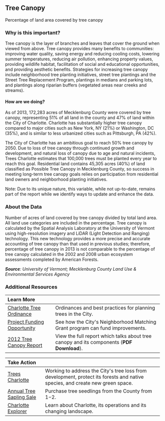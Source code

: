 ## Tree Canopy
Percentage of land area covered by tree canopy 

### Why is this important?
Tree canopy is the layer of branches and leaves that cover the ground when viewed from above. Tree canopy provides many benefits to communities: improving water quality, saving energy and reducing cooling costs, lowering summer temperatures, reducing air pollution, enhancing property values, providing wildlife habitat, facilitation of social and educational opportunities, and providing aesthetic benefits. Strategies for increasing tree canopy include neighborhood tree planting initiatives, street tree plantings and the Street Tree Replacement Program, plantings in medians and parking lots, and plantings along riparian buffers (vegetated areas near creeks and streams). 

#### How are we doing?
As of 2013, 172,283 acres of Mecklenburg County were covered by tree canopy, representing 51% of all land in the county and 47% of land within the City of Charlotte. Charlotte has substantially higher tree canopy compared to major cities such as New York, NY (21%) or Washington, DC (35%), and is similar to less urbanized cities such as Pittsburgh, PA (42%). 

The City of Charlotte has an ambitious goal to reach 50% tree canopy by 2050. Due to loss of tree canopy through continued growth and development, and natural loss of canopy due to age and natural incidents, Trees Charlotte estimates that 100,000 trees must be planted every year to reach this goal. Residential land contains 45,305 acres (40%) of land classified as Possible Tree Canopy in Mecklenburg County, so success in meeting long-term tree canopy goals relies on participation from residential land owners and neighborhood planting initiatives.

Note: Due to its unique nature, this variable, while not up-to-date, remains part of the report while we identify ways to update and enhance the data.  

### About the Data
Number of acres of land covered by tree canopy divided by total land area. All land use categories are included in the percentage. Tree canopy is calculated by the Spatial Analysis Laboratory at the University of Vermont using high-resolution imagery and LiDAR (Light Detection and Ranging) technology. This new technology provides a more precise and accurate accounting of tree canopy than that used in previous studies; therefore, percentage of tree canopy in 2013 is not comparable to the percentage of tree canopy calculated in the 2002 and 2008 urban ecosystem assessments completed by American Forests. 

_**Source**: University of Vermont; Mecklenburg County Land Use & Environmental Services Agency_

### Additional Resources
| Learn More |  | 
| :- | :- |
|[Charlotte Tree Ordinance](http://charlottenc.gov/Engineering/LandscapeManagement/Trees/Pages/default.aspx)| Ordinances and best practices for planning trees in the City.
|[Project Funding Opportunity](http://charlottenc.gov/HNS/CE/CommunityInfo/Pages/default.aspx)| See how the City's Neighborhood Matching Grant program can fund improvements.
|[2012 Tree Canopy Report](http://treescharlotte.org/wp-content/uploads/2014/02/TreeCanopy_Report_MecklenburgCountyNC.pdf) | View the full report which talks about tree canopy and its components (**PDF Download**).
 
| Take Action |  | 
| :- | :- |
|[Trees Charlotte](http://www.treescharlotte.org)| Working to address the City's tree loss from development, protect its forests and native species, and create new green space.
|[Annual Tree Sapling Sale](https://www.mecknc.gov/luesa/waterandlandresources/conservation/pages/tree%20seedling%20sale.aspx)|Purchase tree seedlings from the County from $1-$2.
|[Charlotte Explorer](https://explore.charlottenc.gov/)| Learn about Charlotte, its operations and its changing landscape.